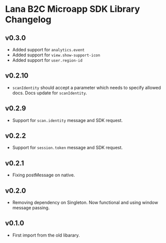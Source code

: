 # Lana B2C Microapp SDK Library Changelog

## v0.3.0
- Added support for `analytics.event`
- Added support for `view.show-support-icon`
- Added support for `user.region-id`

## v0.2.10

 - `scanIdentity` should accept a parameter which needs to specify allowed docs. Docs update for `scanIdentity`.

## v0.2.9

 - Support for `scan.identity` message and SDK request.

## v0.2.2

 - Support for `session.token` message and SDK request.

## v0.2.1

 - Fixing postMessage on native.

## v0.2.0

 - Removing dependency on Singleton. Now functional and using window message passing.

## v0.1.0

 - First import from the old libarary.
